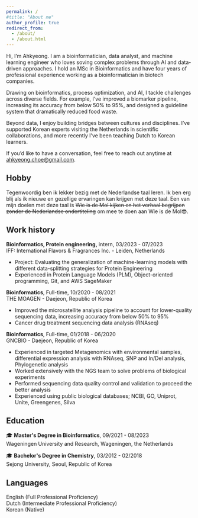 ```yaml
---
permalink: /
#title: "About me"
author_profile: true
redirect_from: 
  - /about/
  - /about.html
---
```


Hi, I’m Ahkyeong. I am a bioinformatician, data analyst, and machine learning engineer who loves soving complex problems through AI and data-driven approaches. I hold an MSc in  Bioinformatics and have four years of professional experience working as a bioinformatician in biotech companies.

Drawing on bioinformatics, process optimization, and AI, I tackle challenges across diverse fields. For example, I’ve improved a biomarker pipeline, increasing its accuracy from below 50% to 95%, and designed a guideline system that dramatically reduced food waste.

Beyond data, I enjoy building bridges between cultures and disciplines. I’ve supported Korean experts visiting the Netherlands in scientific collaborations, and more recently I’ve been teaching Dutch to Korean learners.

If you’d like to have a conversation, feel free to reach out anytime at [ahkyeong.choe@gmail.com](mailto:ahkyeong.choe@gmail.com).

Hobby
-
Tegenwoordig ben ik lekker bezig met de Nederlandse taal leren. Ik ben erg blij als ik nieuwe en gezellige ervaringen kan krijgen met deze taal. Een van mijn doelen met deze taal is ~~Wie is de Mol kijken en het verhaal begrijpen zonder de Nederlandse ondertiteling~~ om mee te doen aan Wie is de Mol😎.


Work history
-
**Bioinformatics, Protein engineering,** intern, 03/2023 - 07/2023   
IFF: International Flavors & Fragrances Inc. - Leiden, Netherlands   
  - Project: Evaluating the generalization of machine-learning models with different data-splitting strategies for Protein Engineering
  - Experienced in Protein Language Models (PLM), Object-oriented programming, Git, and AWS SageMaker

**Bioinformatics**, Full-time, 10/2020 - 08/2021   
THE MOAGEN - Daejeon, Republic of Korea   
  - Improved the microsatellite analysis pipeline to account for lower-quality sequencing data, increasing accuracy from below 50% to 95%
  - Cancer drug treatment sequencing data analysis (RNAseq)

**Bioinformatics**, Full-time, 01/2018 - 06/2020   
GNCBIO - Daejeon, Republic of Korea   
  - Experienced in targeted Metagenomics with environmental samples, differential expression analysis with RNAseq, SNP and In/Del analysis, Phylogenetic analysis
  - Worked extensively with the NGS team to solve problems of biological experiments
  - Performed sequencing data quality control and validation to proceed the better analysis
  - Experienced using public biological databases; NCBI, GO, Uniprot, Unite, Greengenes, Silva


Education
-----
🎓 **Master's Degree in Bioinformatics**, 09/2021 - 08/2023   
Wageningen University and Research, Wageningen, the Netherlands

🎓 **Bachelor's Degree in Chemistry**, 03/2012 - 02/2018   
Sejong University, Seoul, Republic of Korea
  

Languages
---
English (Full Professional Proficiency)   
Dutch (Intermediate Professional Proficiency)   
Korean (Native)

